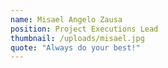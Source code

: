 ```yaml
---
name: Misael Angelo Zausa
position: Project Executions Lead
thumbnail: /uploads/misael.jpg
quote: "Always do your best!"
---
```

